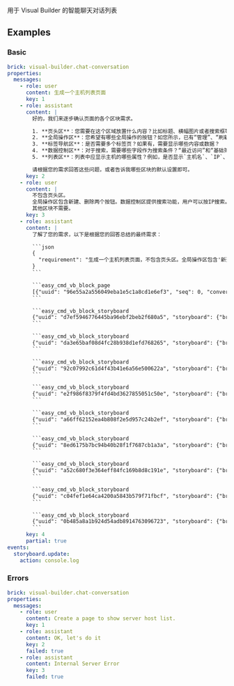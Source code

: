 用于 Visual Builder 的智能聊天对话列表

## Examples

### Basic

````yaml preview
brick: visual-builder.chat-conversation
properties:
  messages:
    - role: user
      content: 生成一个主机列表页面
      key: 1
    - role: assistant
      content: |
        好的，我们来逐步确认页面的各个区块需求。

        1. **页头区**：您需要在这个区域放置什么内容？比如标题、横幅图片或者搜索框等。
        2. **全局操作区**：您希望有哪些全局操作的按钮？如您所示，已有“管理”、“刷新”、“新建”、“删除”、“执行”、“导入”和“导出”，这些都足够了吗？
        3. **标签导航区**：是否需要多个标签页？如果有，需要显示哪些内容或数据？
        4. **数据控制区**：对于搜索，需要哪些字段作为搜索条件？“最近访问”和“基础筛选”需要哪些具体筛选条件？
        5. **列表区**：列表中应显示主机的哪些属性？例如，是否显示`主机名`、`IP`、`供应商`等信息？是否需要编辑和删除功能？列表是否可排序？用户是否可以多选列表项？分页功能需要吗？

        请根据您的需求回答这些问题，或者告诉我哪些区块的默认设置即可。
      key: 2
    - role: user
      content: |
        不包含页头区。
        全局操作区包含新建、删除两个按钮。数据控制区提供搜索功能，用户可以按IP搜索。列表区展示每条主机的IP、主机名、运营状态、创建时间。
        其他区块不需要。
      key: 3
    - role: assistant
      content: |
        了解了您的需求，以下是根据您的回答总结的最终需求：

        ```json
        {
          "requirement": "生成一个主机列表页面，不包含页头区。全局操作区包含'新建'和'删除'两个按钮。数据控制区提供搜索功能，用户可以按IP进行搜索。列表区展示每条主机的IP、主机名、运营状态和创建时间。其他区块如标签导航区、数据控制区的其他功能（如最近访问、基础筛选）以及列表区的编辑、排序、选择和分页功能都不需要。"
        }
        ```

        ```easy_cmd_vb_block_page
        [{"uuid": "96e55a2a556049eba1e5c1a8cd1e6ef3", "seq": 0, "conversationId": "db2e41dc-932c-4f76-aad4-19da09bea036", "brick": "", "brick_desc": "包含新建和删除按钮", "user_desc": "", "storyboard": null, "type": "block", "name": "全局操作区", "children": ["d7ef5946776445ba96ebf2beb2f680a5", "da3e65baf08d4fc28b938d1efd768265"], "parent": "", "properties": null, "hasContainer": false}, {"uuid": "d7ef5946776445ba96ebf2beb2f680a5", "seq": 0, "conversationId": "db2e41dc-932c-4f76-aad4-19da09bea036", "brick": "", "brick_desc": "生成一个新建按钮，textContent为新建，type为primary（主要按钮），大小为medium，形状为默认方形，非禁用状态，无危险状态，无图标，无tooltip", "user_desc": "", "storyboard": null, "type": "item", "name": "新建", "children": [], "parent": "96e55a2a556049eba1e5c1a8cd1e6ef3", "properties": null, "hasContainer": false}, {"uuid": "da3e65baf08d4fc28b938d1efd768265", "seq": 1, "conversationId": "db2e41dc-932c-4f76-aad4-19da09bea036", "brick": "", "brick_desc": "生成一个删除按钮，textContent为删除，type为danger（危险按钮），大小为medium，形状为默认方形，非禁用状态，有危险状态，无图标，无tooltip", "user_desc": "", "storyboard": null, "type": "item", "name": "删除", "children": [], "parent": "96e55a2a556049eba1e5c1a8cd1e6ef3", "properties": null, "hasContainer": false}, {"uuid": "92c07992c61d4f43b41e6a56e500622a", "seq": 1, "conversationId": "db2e41dc-932c-4f76-aad4-19da09bea036", "brick": "", "brick_desc": "提供按IP搜索的功能", "user_desc": "", "storyboard": null, "type": "block", "name": "数据控制区", "children": ["e2f986f8379f4fd4bd3627855051c50e"], "parent": "", "properties": null, "hasContainer": true}, {"uuid": "e2f986f8379f4fd4bd3627855051c50e", "seq": 0, "conversationId": "db2e41dc-932c-4f76-aad4-19da09bea036", "brick": "eo-search", "brick_desc": "提供按IP地址搜索的功能，允许用户输入IP地址进行精确匹配或模糊搜索", "user_desc": "", "storyboard": null, "type": "item", "name": "IP搜索", "children": [], "parent": "92c07992c61d4f43b41e6a56e500622a", "properties": null, "hasContainer": false}, {"uuid": "a66ff62152ea4b808f2e5d957c24b2ef", "seq": 2, "conversationId": "db2e41dc-932c-4f76-aad4-19da09bea036", "brick": "", "brick_desc": "展示每条主机的供应商、主机名、MAC地址和操作系统", "user_desc": "", "storyboard": null, "type": "block", "name": "列表区", "children": ["8ed6175b7bc94b40b28f1f7687cb1a3a", "a52c680f3e364eff84fc169b8d8c191e", "c04fef1e64ca4200a5843b579f71fbcf", "0b485a8a1b924d54adb8914763096723"], "parent": "", "properties": null, "hasContainer": true}, {"uuid": "8ed6175b7bc94b40b28f1f7687cb1a3a", "seq": 0, "conversationId": "db2e41dc-932c-4f76-aad4-19da09bea036", "brick": "", "brick_desc": "使用文本构件，显示供应商信息。", "user_desc": "", "storyboard": null, "type": "item", "name": "供应商", "children": [], "parent": "a66ff62152ea4b808f2e5d957c24b2ef", "properties": null, "hasContainer": false}, {"uuid": "a52c680f3e364eff84fc169b8d8c191e", "seq": 1, "conversationId": "db2e41dc-932c-4f76-aad4-19da09bea036", "brick": "", "brick_desc": "使用链接构件，显示主机名，跳转到主机详情页面。", "user_desc": "", "storyboard": null, "type": "item", "name": "主机名", "children": [], "parent": "a66ff62152ea4b808f2e5d957c24b2ef", "properties": null, "hasContainer": false}, {"uuid": "c04fef1e64ca4200a5843b579f71fbcf", "seq": 2, "conversationId": "db2e41dc-932c-4f76-aad4-19da09bea036", "brick": "", "brick_desc": "使用文本构件，显示MAC地址信息。", "user_desc": "", "storyboard": null, "type": "item", "name": "物理地址", "children": [], "parent": "a66ff62152ea4b808f2e5d957c24b2ef", "properties": null, "hasContainer": false}, {"uuid": "0b485a8a1b924d54adb8914763096723", "seq": 3, "conversationId": "db2e41dc-932c-4f76-aad4-19da09bea036", "brick": "", "brick_desc": "使用文本构件，显示操作系统类型信息。", "user_desc": "", "storyboard": null, "type": "item", "name": "操作系统类型", "children": [], "parent": "a66ff62152ea4b808f2e5d957c24b2ef", "properties": null, "hasContainer": false}]
        ```

        ```easy_cmd_vb_block_storyboard
        {"uuid": "d7ef5946776445ba96ebf2beb2f680a5", "storyboard": {"brick": "eo-button", "events": {"click": []}, "properties": {"textContent": "新建", "type": "primary", "size": "medium", "shape": "default", "buttonStyle": {"padding": "0 8px"}, "dataset": {"testid": "create-eo-button"}}}}
        ```

        ```easy_cmd_vb_block_storyboard
        {"uuid": "da3e65baf08d4fc28b938d1efd768265", "storyboard": {"brick": "eo-button", "events": {"click": []}, "properties": {"textContent": "删除", "type": "danger", "size": "medium", "buttonStyle": {"padding": "0px 8px"}, "danger": true, "dataset": {"testid": "delete-button"}, "properties": {"danger": true, "type": "danger"}}}}
        ```

        ```easy_cmd_vb_block_storyboard
        {"uuid": "92c07992c61d4f43b41e6a56e500622a", "storyboard": {"brick": "eo-form", "properties": {"layout": "inline"}}}
        ```

        ```easy_cmd_vb_block_storyboard
        {"uuid": "e2f986f8379f4fd4bd3627855051c50e", "storyboard": {"brick": "eo-search", "events": {"search": []}, "properties": {"placeholder": "按IP地址搜索", "dataset": {"testid": "search"}}}}
        ```

        ```easy_cmd_vb_block_storyboard
        {"uuid": "a66ff62152ea4b808f2e5d957c24b2ef", "storyboard": {"brick": "eo-next-table", "properties": {"columns": [{"title": "供应商", "dataIndex": "provider", "useChildren": "[provider]"}, {"title": "主机名", "dataIndex": "hostname", "useChildren": "[hostname]"}, {"title": "MAC地址", "dataIndex": "_mac", "useChildren": "[_mac]"}, {"title": "操作系统", "dataIndex": "osSystem", "useChildren": "[osSystem]"}], "dataSource": "<% CTX.hostList %>"}, "context": [{"name": "hostList", "value": {"list": [{"provider": "供应商A", "hostname": "主机1", "_mac": "00:11:22:33:44:55", "osSystem": "Windows 10"}, {"provider": "供应商B", "hostname": "主机2", "_mac": "AA:BB:CC:DD:EE:FF", "osSystem": "Ubuntu 20.04"}], "total": 2}}]}}
        ```

        ```easy_cmd_vb_block_storyboard
        {"uuid": "8ed6175b7bc94b40b28f1f7687cb1a3a", "storyboard": {"brick": "eo-text", "properties": {"textContent": "<% DATA.cellData %>", "dataset": {"testid": "textContent"}}, "slot": "[provider]"}}
        ```

        ```easy_cmd_vb_block_storyboard
        {"uuid": "a52c680f3e364eff84fc169b8d8c191e", "storyboard": {"brick": "eo-link", "events": {"click": []}, "properties": {"url": "<% DATA.cellData %>", "target": "_blank", "showIcon": true, "textContent": "<% DATA.cellData %>", "dataset": {"testid": "nodeUrl"}}, "slot": "[hostname]"}}
        ```

        ```easy_cmd_vb_block_storyboard
        {"uuid": "c04fef1e64ca4200a5843b579f71fbcf", "storyboard": {"brick": "eo-text", "properties": {"textContent": "<% DATA.cellData %>", "dataset": {"testid": "textContent"}}, "slot": "[_mac]"}}
        ```

        ```easy_cmd_vb_block_storyboard
        {"uuid": "0b485a8a1b924d54adb8914763096723", "storyboard": {"brick": "eo-text", "properties": {"textContent": "<% DATA.cellData %>", "dataset": {"testid": "textContent"}}, "slot": "[osSystem]"}}
        ```
      key: 4
      partial: true
events:
  storyboard.update:
    action: console.log
````

### Errors

```yaml preview
brick: visual-builder.chat-conversation
properties:
  messages:
    - role: user
      content: Create a page to show server host list.
      key: 1
    - role: assistant
      content: OK, let's do it
      key: 2
      failed: true
    - role: assistant
      content: Internal Server Error
      key: 3
      failed: true
```
